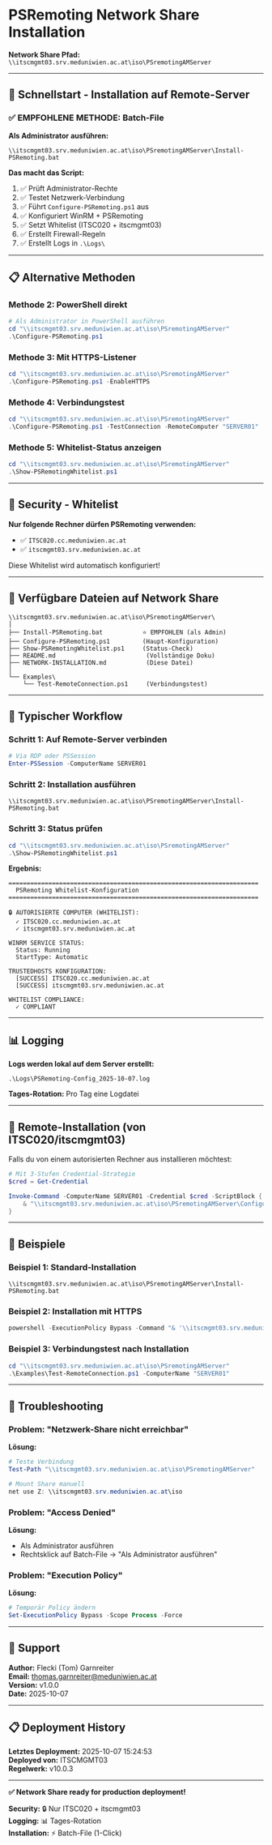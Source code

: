 # PSRemoting Network Share Installation

**Network Share Pfad:**  
`\\itscmgmt03.srv.meduniwien.ac.at\iso\PSremotingAMServer`

---

## 🚀 Schnellstart - Installation auf Remote-Server

### ✅ EMPFOHLENE METHODE: Batch-File

**Als Administrator ausführen:**

```batch
\\itscmgmt03.srv.meduniwien.ac.at\iso\PSremotingAMServer\Install-PSRemoting.bat
```

**Das macht das Script:**

1. ✅ Prüft Administrator-Rechte
2. ✅ Testet Netzwerk-Verbindung
3. ✅ Führt `Configure-PSRemoting.ps1` aus
4. ✅ Konfiguriert WinRM + PSRemoting
5. ✅ Setzt Whitelist (ITSC020 + itscmgmt03)
6. ✅ Erstellt Firewall-Regeln
7. ✅ Erstellt Logs in `.\Logs\`

---

## 📋 Alternative Methoden

### Methode 2: PowerShell direkt

```powershell
# Als Administrator in PowerShell ausführen
cd "\\itscmgmt03.srv.meduniwien.ac.at\iso\PSremotingAMServer"
.\Configure-PSRemoting.ps1
```

### Methode 3: Mit HTTPS-Listener

```powershell
cd "\\itscmgmt03.srv.meduniwien.ac.at\iso\PSremotingAMServer"
.\Configure-PSRemoting.ps1 -EnableHTTPS
```

### Methode 4: Verbindungstest

```powershell
cd "\\itscmgmt03.srv.meduniwien.ac.at\iso\PSremotingAMServer"
.\Configure-PSRemoting.ps1 -TestConnection -RemoteComputer "SERVER01"
```

### Methode 5: Whitelist-Status anzeigen

```powershell
cd "\\itscmgmt03.srv.meduniwien.ac.at\iso\PSremotingAMServer"
.\Show-PSRemotingWhitelist.ps1
```

---

## 🔐 Security - Whitelist

**Nur folgende Rechner dürfen PSRemoting verwenden:**

- ✅ `ITSC020.cc.meduniwien.ac.at`
- ✅ `itscmgmt03.srv.meduniwien.ac.at`

Diese Whitelist wird automatisch konfiguriert!

---

## 📁 Verfügbare Dateien auf Network Share

```
\\itscmgmt03.srv.meduniwien.ac.at\iso\PSremotingAMServer\
│
├── Install-PSRemoting.bat           ⭐ EMPFOHLEN (als Admin)
├── Configure-PSRemoting.ps1         (Haupt-Konfiguration)
├── Show-PSRemotingWhitelist.ps1     (Status-Check)
├── README.md                         (Vollständige Doku)
├── NETWORK-INSTALLATION.md           (Diese Datei)
│
└── Examples\
    └── Test-RemoteConnection.ps1     (Verbindungstest)
```

---

## 🎯 Typischer Workflow

### Schritt 1: Auf Remote-Server verbinden

```powershell
# Via RDP oder PSSession
Enter-PSSession -ComputerName SERVER01
```

### Schritt 2: Installation ausführen

```batch
\\itscmgmt03.srv.meduniwien.ac.at\iso\PSremotingAMServer\Install-PSRemoting.bat
```

### Schritt 3: Status prüfen

```powershell
cd "\\itscmgmt03.srv.meduniwien.ac.at\iso\PSremotingAMServer"
.\Show-PSRemotingWhitelist.ps1
```

**Ergebnis:**

```
=====================================================================
  PSRemoting Whitelist-Konfiguration
=====================================================================

🔒 AUTORISIERTE COMPUTER (WHITELIST):
  ✓ ITSC020.cc.meduniwien.ac.at
  ✓ itscmgmt03.srv.meduniwien.ac.at

WINRM SERVICE STATUS:
  Status: Running
  StartType: Automatic

TRUSTEDHOSTS KONFIGURATION:
  [SUCCESS] ITSC020.cc.meduniwien.ac.at
  [SUCCESS] itscmgmt03.srv.meduniwien.ac.at

WHITELIST COMPLIANCE:
  ✓ COMPLIANT
```

---

## 📊 Logging

**Logs werden lokal auf dem Server erstellt:**

```
.\Logs\PSRemoting-Config_2025-10-07.log
```

**Tages-Rotation:** Pro Tag eine Logdatei

---

## 🔧 Remote-Installation (von ITSC020/itscmgmt03)

Falls du von einem autorisierten Rechner aus installieren möchtest:

```powershell
# Mit 3-Stufen Credential-Strategie
$cred = Get-Credential

Invoke-Command -ComputerName SERVER01 -Credential $cred -ScriptBlock {
    & "\\itscmgmt03.srv.meduniwien.ac.at\iso\PSremotingAMServer\Configure-PSRemoting.ps1"
}
```

---

## 📝 Beispiele

### Beispiel 1: Standard-Installation

```batch
\\itscmgmt03.srv.meduniwien.ac.at\iso\PSremotingAMServer\Install-PSRemoting.bat
```

### Beispiel 2: Installation mit HTTPS

```powershell
powershell -ExecutionPolicy Bypass -Command "& '\\itscmgmt03.srv.meduniwien.ac.at\iso\PSremotingAMServer\Configure-PSRemoting.ps1' -EnableHTTPS"
```

### Beispiel 3: Verbindungstest nach Installation

```powershell
cd "\\itscmgmt03.srv.meduniwien.ac.at\iso\PSremotingAMServer"
.\Examples\Test-RemoteConnection.ps1 -ComputerName "SERVER01"
```

---

## 🐛 Troubleshooting

### Problem: "Netzwerk-Share nicht erreichbar"

**Lösung:**

```powershell
# Teste Verbindung
Test-Path "\\itscmgmt03.srv.meduniwien.ac.at\iso\PSremotingAMServer"

# Mount Share manuell
net use Z: \\itscmgmt03.srv.meduniwien.ac.at\iso
```

### Problem: "Access Denied"

**Lösung:**

- Als Administrator ausführen
- Rechtsklick auf Batch-File → "Als Administrator ausführen"

### Problem: "Execution Policy"

**Lösung:**

```powershell
# Temporär Policy ändern
Set-ExecutionPolicy Bypass -Scope Process -Force
```

---

## 📧 Support

**Author:** Flecki (Tom) Garnreiter  
**Email:** <thomas.garnreiter@meduniwien.ac.at>  
**Version:** v1.0.0  
**Date:** 2025-10-07

---

## 📋 Deployment History

**Letztes Deployment:** 2025-10-07 15:24:53  
**Deployed von:** ITSCMGMT03  
**Regelwerk:** v10.0.3

---

**✅ Network Share ready for production deployment!**

**Security:** 🔒 Nur ITSC020 + itscmgmt03  
**Logging:** 📊 Tages-Rotation  
**Installation:** ⚡ Batch-File (1-Click)
